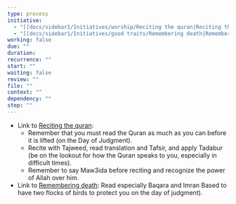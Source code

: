 ```yaml
---
type: process
initiative:
  - "[[docs/sidebar1/Initiatives/worship/Reciting the quran|Reciting the quran]]"
  - "[[docs/sidebar1/Initiatives/good traits/Remembering death|Remembering death]]"
working: false
due: ""
duration: 
recurrence: ""
start: ""
waiting: false
review: ""
file: ""
context: ""
dependency: ""
step: ""
---
```

* Link to [Reciting the quran](docs/sidebar1/Initiatives/worship/Reciting%20the%20quran.md):
	* Remember that you must read the Quran as much as you can before it is lifted (on the Day of Judgment).
	* Recite with Tajweed, read translation and Tafsir, and apply Tadabur (be on the lookout for how the Quran speaks to you, especially in difficult times).
	* Remember to say Maw3ida before reciting and recognize the power of Allah over him.
* Link to [Remembering death](docs/sidebar1/Initiatives/good%20traits/Remembering%20death.md): Read especially Baqara and Imran Based to have two flocks of birds to protect you on the day of judgment).

 
